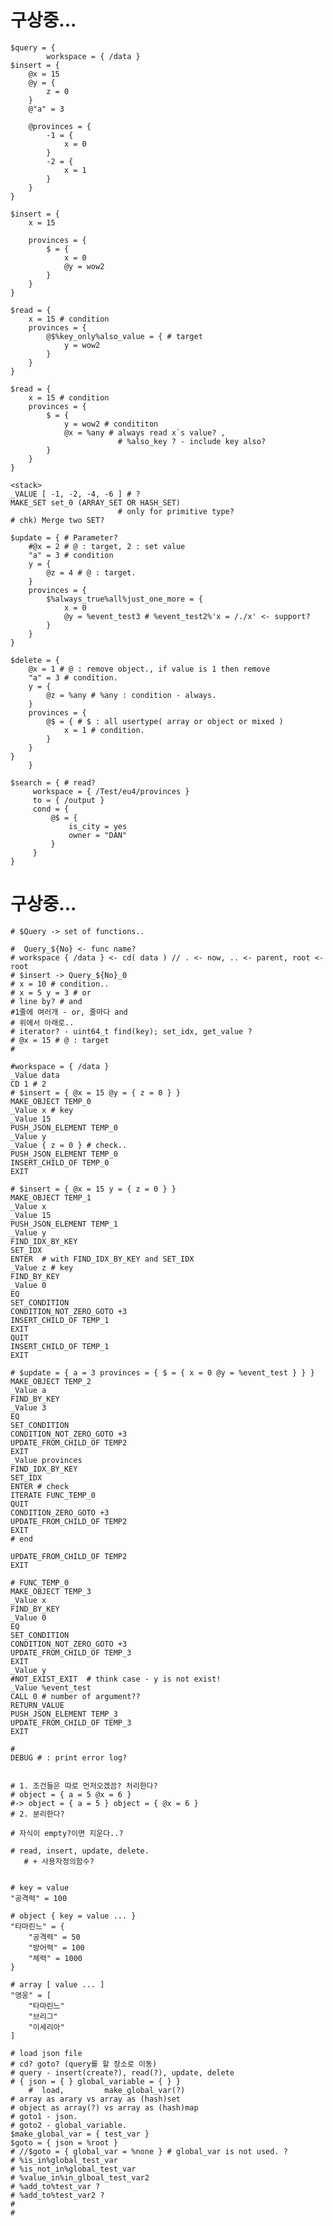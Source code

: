 # 구상중...
    $query = {
    		workspace = { /data }
    $insert = {
        @x = 15
        @y = {
            z = 0
        } 
        @"a" = 3
    
        @provinces = {
            -1 = {
                x = 0
            }
            -2 = {
                x = 1
            }
        }
    }
    
    $insert = {
        x = 15
    
        provinces = {
            $ = {
                x = 0
                @y = wow2
            }
        }
    }
    
    $read = {
        x = 15 # condition
        provinces = {
            @$%key_only%also_value = { # target
                y = wow2
            }
        }
    }
    
    $read = {
        x = 15 # condition
        provinces = {
            $ = { 
                y = wow2 # condititon
                @x = %any # always read x`s value? ,
                            # %also_key ? - include key also?
            }
        }
    }
    
    <stack>
    _VALUE [ -1, -2, -4, -6 ] # ?
    MAKE_SET set_0 (ARRAY_SET OR HASH_SET) 
                            # only for primitive type?
    # chk) Merge two SET?
    
    $update = { # Parameter?
        #@x = 2 # @ : target, 2 : set value
        "a" = 3 # condition
        y = {
            @z = 4 # @ : target.
        }
        provinces = {
            $%always_true%all%just_one_more = {
                x = 0
                @y = %event_test3 # %event_test2%'x = /./x' <- support?
            }
        }
    }
    		
    $delete = {
        @x = 1 # @ : remove object., if value is 1 then remove
        "a" = 3 # condition.
        y = {
            @z = %any # %any : condition - always.
        }
        provinces = {
            @$ = { # $ : all usertype( array or object or mixed )
                x = 1 # condition.
            }
        }
    }
    	}
    	
    $search = { # read?
         workspace = { /Test/eu4/provinces }
         to = { /output }
         cond = {
             @$ = {
                 is_city = yes
                 owner = "DAN"
             }
         }
    }
# 구상중...
    # $Query -> set of functions..
    
    #  Query_${No} <- func name?
    # workspace { /data } <- cd( data ) // . <- now, .. <- parent, root <- root
    # $insert -> Query_${No}_0
    # x = 10 # condition..
    # x = 5 y = 3 # or 
    # line by? # and
    #1줄에 여러개 - or, 줄마다 and
    # 위에서 아래로..
    # iterator? - uint64_t find(key); set_idx, get_value ?
    # @x = 15 # @ : target
    #
    
    #workspace = { /data }
    _Value data
    CD 1 # 2
    # $insert = { @x = 15 @y = { z = 0 } }
    MAKE_OBJECT TEMP_0
    _Value x # key
    _Value 15
    PUSH_JSON_ELEMENT TEMP_0
    _Value y
    _Value { z = 0 } # check..
    PUSH_JSON_ELEMENT TEMP_0
    INSERT_CHILD_OF TEMP_0 
    EXIT
    
    # $insert = { @x = 15 y = { z = 0 } }
    MAKE_OBJECT TEMP_1
    _Value x
    _Value 15
    PUSH_JSON_ELEMENT TEMP_1
    _Value y
    FIND_IDX_BY_KEY
    SET_IDX
    ENTER  # with FIND_IDX_BY_KEY and SET_IDX 
    _Value z # key
    FIND_BY_KEY 
    _Value 0
    EQ 
    SET_CONDITION
    CONDITION_NOT_ZERO_GOTO +3
    INSERT_CHILD_OF TEMP_1
    EXIT
    QUIT
    INSERT_CHILD_OF TEMP_1
    EXIT
    
    # $update = { a = 3 provinces = { $ = { x = 0 @y = %event_test } } }
    MAKE_OBJECT TEMP_2
    _Value a
    FIND_BY_KEY 
    _Value 3
    EQ 
    SET_CONDITION
    CONDITION_NOT_ZERO_GOTO +3  
    UPDATE_FROM_CHILD_OF TEMP2
    EXIT
    _Value provinces
    FIND_IDX_BY_KEY
    SET_IDX
    ENTER # check
    ITERATE FUNC_TEMP_0
    QUIT
    CONDITION_ZERO_GOTO +3
    UPDATE_FROM_CHILD_OF TEMP2
    EXIT
    # end
    
    UPDATE_FROM_CHILD_OF TEMP2
    EXIT
    
    # FUNC_TEMP_0
    MAKE_OBJECT TEMP_3
    _Value x
    FIND_BY_KEY
    _Value 0
    EQ
    SET_CONDITION
    CONDITION_NOT_ZERO_GOTO +3
    UPDATE_FROM_CHILD_OF TEMP_3
    EXIT 
    _Value y 
    #NOT_EXIST_EXIT  # think case - y is not exist! 
    _Value %event_test
    CALL 0 # number of argument??
    RETURN_VALUE
    PUSH_JSON_ELEMENT TEMP_3 
    UPDATE_FROM_CHILD_OF TEMP_3
    EXIT 
    
    #
    DEBUG # : print error log?
    
    
    # 1. 조건들은 따로 먼저오겠끔? 처리한다?
    # object = { a = 5 @x = 6 }
    #-> object = { a = 5 } object = { @x = 6 }
    # 2. 분리한다? 
    
    # 자식이 empty?이면 지운다..?
    
    # read, insert, update, delete. 
       # + 사용자정의함수?
    
    
    # key = value
    "공격력" = 100
    
    # object { key = value ... }
    "타마린느" = {
        "공격력" = 50
        "방어력" = 100
        "체력" = 1000
    }
    
    # array [ value ... ]
    "영웅" = [
        "타마린느"
        "브리그" 
        "이세리아"  
    ]
    
    # load json file
    # cd? goto? (query를 할 장소로 이동)
    # query - insert(create?), read(?), update, delete
    # { json = { } global_variable = { } }
        #  load,         make_global_var(?)
    # array as arary vs array as (hash)set
    # object as array(?) vs array as (hash)map
    # goto1 - json.
    # goto2 - global_variable.
    $make_global_var = { test_var }
    $goto = { json = %root }
    # //$goto = { global_var = %none } # global_var is not used. ?
    # %is_in%global_test_var
    # %is_not_in%global_test_var
    # %value_in%in_glboal_test_var2
    # %add_to%test_var ?
    # %add_to%test_var2 ?
    # 
    #


